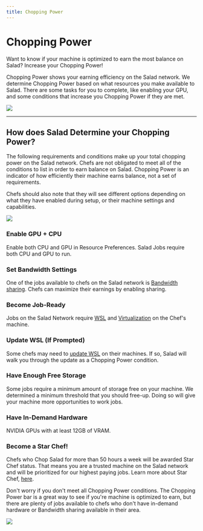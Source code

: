 ```yaml
---
title: Chopping Power
---
```


# Chopping Power

Want to know if your machine is optimized to earn the most balance on Salad? Increase your Chopping Power!

Chopping Power shows your earning efficiency on the Salad network. We determine Chopping Power based on what resources you make available to Salad. There are some tasks for you to complete, like enabling your GPU, and some conditions that increase you Chopping Power if they are met.

![](https://s3.amazonaws.com/helpscout.net/docs/assets/615b47bfca9e0011a4434693/images/65281aa7234cd752513273d0/file-eAaOvdU7i8.png)

* * *

## How does Salad Determine your Chopping Power?

The following requirements and conditions make up your total chopping power on the Salad network. Chefs are not obligated to meet all of the conditions to list in order to earn balance on Salad. Chopping Power is an indicator of how efficiently their machine earns balance, not a set of requirements.

Chefs should also note that they will see different options depending on what they have enabled during setup, or their machine settings and capabilities.

![](https://s3.amazonaws.com/helpscout.net/docs/assets/615b47bfca9e0011a4434693/images/66106aa2477c990280e432d7/file-c1Rt9MuqT0.png)

### Enable GPU + CPU

Enable both CPU and GPU in Resource Preferences. Salad Jobs require both CPU and GPU to run.

### Set Bandwidth Settings

One of the jobs available to chefs on the Salad network is [Bandwidth sharing](https://support.salad.com/article/253-what-is-bandwidth-sharing). Chefs can maximize their earnings by enabling sharing.

### Become Job-Ready

Jobs on the Salad Network require [WSL](https://support.salad.com/article/265-what-is-wsl) and [Virtualization](https://support.salad.com/article/270-how-to-enable-virtualization-support-on-your-machine) on the Chef's machine.

### Update WSL (If Prompted)

Some chefs may need to [update WSL](https://support.salad.com/article/352-how-to-update-the-wsl-kernel-on-your-machine) on their machines. If so, Salad will walk you through the update as a Chopping Power condition.

### Have Enough Free Storage

Some jobs require a minimum amount of storage free on your machine. We determined a minimum threshold that you should free-up. Doing so will give your machine more opportunities to work jobs.

### Have In-Demand Hardware

NVIDIA GPUs with at least 12GB of VRAM.

### Become a Star Chef!

Chefs who Chop Salad for more than 50 hours a week will be awarded Star Chef status. That means you are a trusted machine on the Salad network and will be prioritized for our highest paying jobs. Learn more about Star Chef, [here](https://support.salad.com/article/337-star-chef-qualifications-and-benefits).

Don't worry if you don't meet all Chopping Power conditions. The Chopping Power bar is a great way to see if you're machine is optimized to earn, but there are plenty of jobs available to chefs who don't have in-demand hardware or Bandwidth sharing available in their area.

![](https://s3.amazonaws.com/helpscout.net/docs/assets/615b47bfca9e0011a4434693/images/661068315b008e1c56a98ea8/file-eK232sd0No.png)
